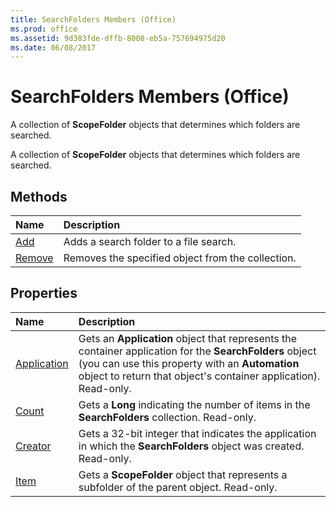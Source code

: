 ```yaml
---
title: SearchFolders Members (Office)
ms.prod: office
ms.assetid: 9d383fde-dffb-8008-eb5a-757694975d20
ms.date: 06/08/2017
---
```



# SearchFolders Members (Office)
A collection of **ScopeFolder** objects that determines which folders are searched.

A collection of **ScopeFolder** objects that determines which folders are searched.


## Methods



|**Name**|**Description**|
|:-----|:-----|
|[Add](searchfolders-add-method-office.md)|Adds a search folder to a file search.|
|[Remove](searchfolders-remove-method-office.md)|Removes the specified object from the collection.|

## Properties



|**Name**|**Description**|
|:-----|:-----|
|[Application](searchfolders-application-property-office.md)|Gets an **Application** object that represents the container application for the **SearchFolders** object (you can use this property with an **Automation** object to return that object's container application). Read-only.|
|[Count](searchfolders-count-property-office.md)|Gets a **Long** indicating the number of items in the **SearchFolders** collection. Read-only.|
|[Creator](searchfolders-creator-property-office.md)|Gets a 32-bit integer that indicates the application in which the **SearchFolders** object was created. Read-only.|
|[Item](searchfolders-item-property-office.md)|Gets a **ScopeFolder** object that represents a subfolder of the parent object. Read-only.|

